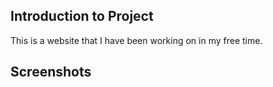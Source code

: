 ## Introduction to Project
This is a website that I have been working on in my free time.



## Screenshots



